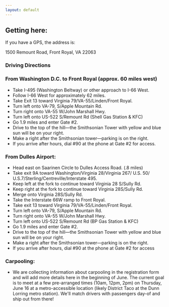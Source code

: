 ```yaml
---
layout: default
---
```


## Getting here:

If you have a GPS, the address is:

1500 Remount Road,
Front Royal, VA
22063

### Driving Directions

### From Washington D.C. to Front Royal (approx. 60 miles west)

* Take I-495 (Washington Beltway) or other approach to I-66 West.
* Follow I-66 West for approximately 62 miles.
* Take Exit 13 toward Virginia 79/VA-55/Linden/Front Royal.
* Turn left onto VA-79, S/Apple Mountain Rd.
* Turn right onto VA-55 W/John Marshall Hwy.
* Turn left onto US-522 S/Remount Rd (Shell Gas Station & KFC)
* Go 1.9 miles and enter Gate #2.
* Drive to the top of the hill—the Smithsonian Tower with yellow and blue sun
will be on your right.
* Make a right after the Smithsonian tower—parking is on the right.
* If you arrive after hours, dial #90 at the phone at Gate #2 for access.

### From Dulles Airport:

* Head east on Saarinen Circle to Dulles Access Road. (.8 miles)
* Take exit 9A toward Washington/Virginia 28/Virginia 267/ U.S. 50/
U.S.7/Sterling/Centreville/Interstate 495.
* Keep left at the fork to continue toward Virginia 28 S/Sully Rd.
* Keep right at the fork to continue toward Virginia 28S/Sully Rd.
* Merge onto Virginia 28S/Sully Rd.
* Take the Interstate 66W ramp to Front Royal.
* Take exit 13 toward Virginia 79/VA-55/Linden/Front Royal.
* Turn left onto VA-79, S/Apple Mountain Rd.
* Turn right onto VA-55 W/John Marshall Hwy.
* Turn left onto US-522 S/Remount Rd (BP Gas Station & KFC)
* Go 1.9 miles and enter Gate #2.
* Drive to the top of the hill—the Smithsonian Tower with yellow and
blue sun will be on your right.
* Make a right after the Smithsonian tower—parking is on the right.
* If you arrive after hours, dial #90 at the phone at Gate #2 for access

### Carpooling:
* We are collecting information about carpooling in the registration form and will add more details here in the beginning of June. The current goal is to meet at a few pre-arranged times (10am, 12pm, 2pm) on Thursday, June 16 at a metro-accessible location (likely District Taco at the Dunn Lorring metro station). We'll match drivers with passengers day-of and ship out from there!